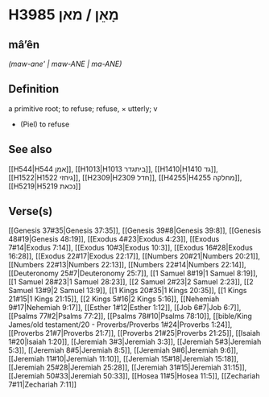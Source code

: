 # H3985 מָאֵן / מאן

## mâʼên

_(maw-ane' | maw-ANE | ma-ANE)_

## Definition

a primitive root; to refuse; refuse, × utterly; v

- (Piel) to refuse

## See also

[[H544|H544 אמן]], [[H1013|H1013 ביתגדר]], [[H1410|H1410 גד]], [[H1522|H1522 גיחזי]], [[H2309|H2309 חדל]], [[H4255|H4255 מחלקה]], [[H5219|H5219 נכאת]]

## Verse(s)

[[Genesis 37#35|Genesis 37:35]], [[Genesis 39#8|Genesis 39:8]], [[Genesis 48#19|Genesis 48:19]], [[Exodus 4#23|Exodus 4:23]], [[Exodus 7#14|Exodus 7:14]], [[Exodus 10#3|Exodus 10:3]], [[Exodus 16#28|Exodus 16:28]], [[Exodus 22#17|Exodus 22:17]], [[Numbers 20#21|Numbers 20:21]], [[Numbers 22#13|Numbers 22:13]], [[Numbers 22#14|Numbers 22:14]], [[Deuteronomy 25#7|Deuteronomy 25:7]], [[1 Samuel 8#19|1 Samuel 8:19]], [[1 Samuel 28#23|1 Samuel 28:23]], [[2 Samuel 2#23|2 Samuel 2:23]], [[2 Samuel 13#9|2 Samuel 13:9]], [[1 Kings 20#35|1 Kings 20:35]], [[1 Kings 21#15|1 Kings 21:15]], [[2 Kings 5#16|2 Kings 5:16]], [[Nehemiah 9#17|Nehemiah 9:17]], [[Esther 1#12|Esther 1:12]], [[Job 6#7|Job 6:7]], [[Psalms 77#2|Psalms 77:2]], [[Psalms 78#10|Psalms 78:10]], [[bible/King James/old testament/20 - Proverbs/Proverbs 1#24|Proverbs 1:24]], [[Proverbs 21#7|Proverbs 21:7]], [[Proverbs 21#25|Proverbs 21:25]], [[Isaiah 1#20|Isaiah 1:20]], [[Jeremiah 3#3|Jeremiah 3:3]], [[Jeremiah 5#3|Jeremiah 5:3]], [[Jeremiah 8#5|Jeremiah 8:5]], [[Jeremiah 9#6|Jeremiah 9:6]], [[Jeremiah 11#10|Jeremiah 11:10]], [[Jeremiah 15#18|Jeremiah 15:18]], [[Jeremiah 25#28|Jeremiah 25:28]], [[Jeremiah 31#15|Jeremiah 31:15]], [[Jeremiah 50#33|Jeremiah 50:33]], [[Hosea 11#5|Hosea 11:5]], [[Zechariah 7#11|Zechariah 7:11]]